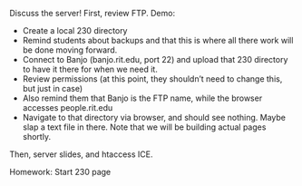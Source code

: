 Discuss the server!
First, review FTP. Demo:
   - Create a local 230 directory
   - Remind students about backups and that this is where all there work will be done moving forward.
   - Connect to Banjo (banjo.rit.edu, port 22) and upload that 230 directory to have it there for when we need it.
   - Review permissions (at this point, they shouldn’t need to change this, but just in case)
   - Also remind them that Banjo is the FTP name, while the browser accesses people.rit.edu
   - Navigate to that directory via browser, and should see nothing. Maybe slap a text file in there. Note that we will be building actual pages shortly.

Then, server slides, and htaccess ICE.

Homework: Start 230 page
